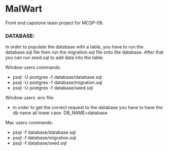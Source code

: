 # MalWart
Front end capstone team project for MCSP-09.

### DATABASE:
In order to populate the database with a table, you have to run the database.sql file then run the migration.sql file onto the database. After that you can run seed.sql to add data into the table.

Window users commands: 
- psql -U postgres -f database/database.sql
- psql -U postgres -f database/migration.sql
- psql -U postgres -f database/seed.sql

Window users .env file: 
- In order to get the correct request to the database you have to have the db name all lower case. DB_NAME=database

Mac users commands: 
- psql -f database/database.sql
- psql -f database/migration.sql
- psql -f database/seed.sql
